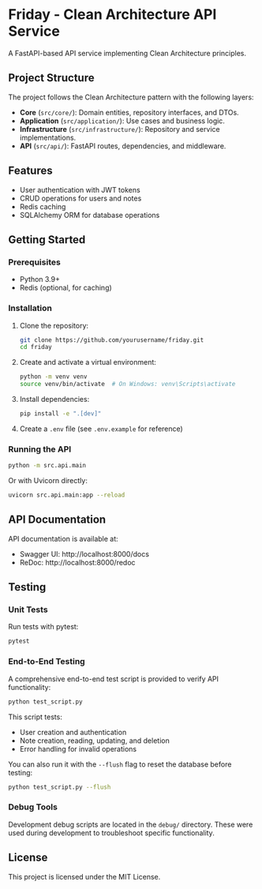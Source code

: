 # Friday - Clean Architecture API Service

A FastAPI-based API service implementing Clean Architecture principles.

## Project Structure

The project follows the Clean Architecture pattern with the following layers:

- **Core** (`src/core/`): Domain entities, repository interfaces, and DTOs.
- **Application** (`src/application/`): Use cases and business logic.
- **Infrastructure** (`src/infrastructure/`): Repository and service implementations.
- **API** (`src/api/`): FastAPI routes, dependencies, and middleware.

## Features

- User authentication with JWT tokens
- CRUD operations for users and notes
- Redis caching
- SQLAlchemy ORM for database operations

## Getting Started

### Prerequisites

- Python 3.9+
- Redis (optional, for caching)

### Installation

1. Clone the repository:
   ```bash
   git clone https://github.com/yourusername/friday.git
   cd friday
   ```

2. Create and activate a virtual environment:
   ```bash
   python -m venv venv
   source venv/bin/activate  # On Windows: venv\Scripts\activate
   ```

3. Install dependencies:
   ```bash
   pip install -e ".[dev]"
   ```

4. Create a `.env` file (see `.env.example` for reference)

### Running the API

```bash
python -m src.api.main
```

Or with Uvicorn directly:

```bash
uvicorn src.api.main:app --reload
```

## API Documentation

API documentation is available at:

- Swagger UI: http://localhost:8000/docs
- ReDoc: http://localhost:8000/redoc

## Testing

### Unit Tests

Run tests with pytest:

```bash
pytest
```

### End-to-End Testing

A comprehensive end-to-end test script is provided to verify API functionality:

```bash
python test_script.py
```

This script tests:
- User creation and authentication
- Note creation, reading, updating, and deletion
- Error handling for invalid operations

You can also run it with the `--flush` flag to reset the database before testing:

```bash
python test_script.py --flush
```

### Debug Tools

Development debug scripts are located in the `debug/` directory. These were used during development to troubleshoot specific functionality.

## License

This project is licensed under the MIT License.